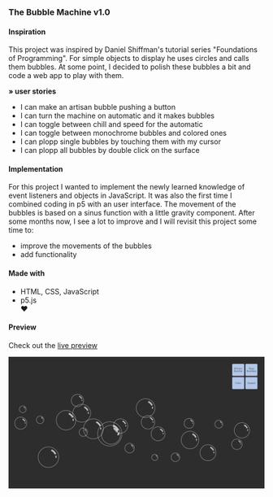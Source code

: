 ### The Bubble Machine v1.0

#### Inspiration
This project was inspired by Daniel Shiffman's tutorial series "Foundations of Programming". For simple objects to display he uses circles and calls them bubbles. At some point, I decided to polish these bubbles a bit and code a web app to play with them.

**» user stories**
- I can make an artisan bubble pushing a button  
- I can turn the machine on automatic and it makes bubbles  
- I can toggle between chill and speed for the automatic  
- I can toggle between monochrome bubbles and colored ones  
- I can plopp single bubbles by touching them with my cursor  
- I can plopp all bubbles by double click on the surface

#### Implementation
For this project I wanted to implement the newly learned knowledge of event listeners and objects in JavaScript. It was also the first time I combined coding in p5 with an user interface. The movement of the bubbles is based on a sinus function with a little gravity component. After some months now, I see a lot to improve and I will revisit this project some time to:
- improve the movements of the bubbles  
- add functionality

#### Made with
- HTML, CSS, JavaScript
- p5.js  
♥

#### Preview

Check out the [live preview](https://miffili.github.io/bubblemachine/)

![Screenshot of The Bubble Machine](https://raw.githubusercontent.com/Miffili/bubblemachine/a00f83b6454781f867d89edfa9a61bcbe57fa22d/preview/Bubble%20Machine.png "Screenshot of The Bubble Machine")

